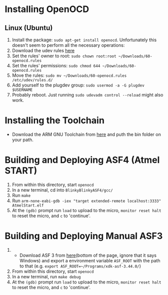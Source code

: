 # Installing OpenOCD
## Linux (Ubuntu)
1. Install the package: `sudo apt-get install openocd`. Unfortunately this doesn't seem to perform all the necessary operations:
2. Download the udev rules [here](https://repo.or.cz/openocd.git/blob_plain/HEAD:/contrib/60-openocd.rules)
3. Set the rules' owner to root: `sudo chown root:root ~/Downloads/60-openocd.rules`
3. Set the rules' permissions: `sudo chmod 644 ~/Downloads/60-openocd.rules`
4. Move the rules: `sudo mv ~/Downloads/60-openocd.rules /etc/udev/rules.d/`
5. Add yourself to the plugdev group: `sudo usermod -a -G plugdev $USERNAME`
6. Probably reboot. Just running `sudo udevadm control --reload` might also work.

# Installing the Toolchain
- Download the ARM GNU Toolchain from [here](https://www.microchip.com/mplab/avr-support/avr-and-arm-toolchains-c-compilers) and puth the bin folder on your path.

# Building and Deploying ASF4 (Atmel START)
1. From within this directory, start `openocd`
2. In a new terminal, cd into `BlinkyBlinkyASF4/gcc/`
3. Run `make`
4. Run `arm-none-eabi-gdb -iex "target extended-remote localhost:3333" AtmelStart.elf`
5. At the `(gdb)` prompt run `load` to upload to the micro, `monitor reset halt` to reset the micro, and `c` to 'continue'.

# Building and Deploying Manual ASF3
1. - Download ASF 3 from [here](https://www.microchip.com/mplab/avr-support/advanced-software-framework)(bottom of the page, ignore that it says Windows) and export a environment variable `ASF_ROOT` with the path to that (e.g. `export ASF_ROOT=~/Programs/xdk-asf-3.44.0/`)
1. From within this directory, start `openocd`
2. In a new terminal, run `make debug`
3. At the `(gdb)` prompt run `load` to upload to the micro, `monitor reset halt` to reset the micro, and `c` to 'continue'.
